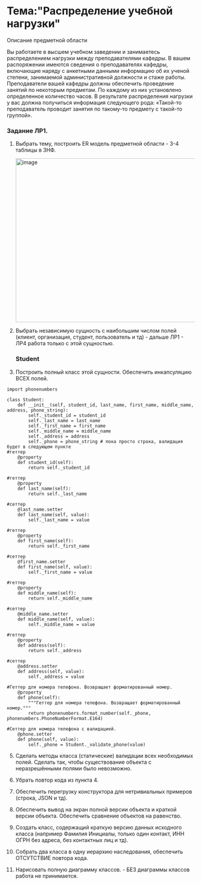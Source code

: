 # Тема:"Распределение учебной нагрузки"
Описание предметной области

Вы работаете в высшем учебном заведении и занимаетесь распределением нагрузки между преподавателями кафедры. В вашем распоряжении имеются сведения о преподавателях кафедры, включающие наряду с анкетными данными информацию об их ученой степени, занимаемой административной должности и стаже работы. Преподаватели вашей кафедры должны обеспечить проведение занятий по некоторым предметам. По каждому из них установлено определенное количество часов. В результате распределения нагрузки у вас должна получиться информация следующего рода: «Такой-то преподаватель проводит занятия по такому-то предмету с такой-то группой».

### Задание ЛР1.

1. Выбрать тему, построить ER модель предметной области - 3-4 таблицы в 3НФ.


   <img width="1248" height="439" alt="image" src="https://github.com/user-attachments/assets/5a1e7251-a70c-40c8-8ab7-46bdc4693af5" />


2. Выбрать независимую сущность с наибольшим числом полей (клиент, организация, студент, пользователь и тд) - дальше ЛР1 - ЛР4 работа только с этой сущностью.


    ### Student
   

4. Построить полный класс этой сущности. Обеспечить инкапсуляцию ВСЕХ полей.

```
import phonenumbers

class Student:
    def __init__(self, student_id, last_name, first_name, middle_name, address, phone_string):
        self._student_id = student_id
        self._last_name = last_name
        self._first_name = first_name
        self._middle_name = middle_name
        self._address = address
        self._phone = phone_string # пока просто строка, валидация будет в следующем пункте
#геттер
    @property
    def student_id(self):
        return self._student_id

#геттер
    @property
    def last_name(self):
        return self._last_name

#сеттер
    @last_name.setter
    def last_name(self, value):
        self._last_name = value

#геттер
    @property
    def first_name(self):
        return self._first_name

#сеттер
    @first_name.setter
    def first_name(self, value):
        self._first_name = value

#геттер
    @property
    def middle_name(self):
        return self._middle_name

#сеттер
    @middle_name.setter
    def middle_name(self, value):
        self._middle_name = value

#геттер
    @property
    def address(self):
        return self._address

#сеттер
    @address.setter
    def address(self, value):
        self._address = value
        
#Геттер для номера телефона. Возвращает форматированный номер.
    @property
    def phone(self):
        """Геттер для номера телефона. Возвращает форматированный номер."""
        return phonenumbers.format_number(self._phone, phonenumbers.PhoneNumberFormat.E164)

#Сеттер для номера телефона с валидацией.
    @phone.setter
    def phone(self, value):
        self._phone = Student._validate_phone(value)
```

        
5. Сделать методы класса (статические) валидации всех необходимых полей. Сделать так, чтобы существование объекта с неразрешёнными полями было невозможно.

6. Убрать повтор кода из пункта 4.

7. Обеспечить перегрузку конcтруктора для нетривиальных примеров (строка, JSON и тд).

8. Обеспечить вывод на экран полной версии объекта и краткой версии объекта. Обеспечить сравнение объектов на равенство.

9. Создать класс, содержащий краткую версию данных исходного класса (например Фамилия Инициалы, только один контакт, ИНН ОГРН без адреса, без контактных лиц и тд).

10. Собрать два класса в одну иерархию наследования, обеспечить ОТСУТСТВИЕ повтора кода.

11. Нарисовать полную диаграмму классов. - БЕЗ диаграммы классов работа не принимается.
   
